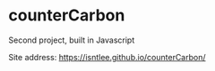 # counterCarbon
Second project, built in Javascript

Site address: https://isntlee.github.io/counterCarbon/